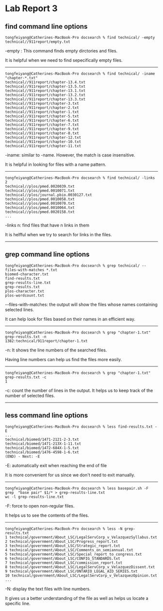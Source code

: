 # Lab Report 3
## find command line options 
```
tongfeiyang@Catherines-MacBook-Pro docsearch % find technical/ -empty              
technical//911report/empty.txt
```
-empty : This command finds empty dirctories and files. 

It is helpful when we need to find sepecifically empty files. 
***

```
tongfeiyang@Catherines-MacBook-Pro docsearch % find technical/ -iname "chapter-*.txt"
technical//911report/chapter-13.4.txt
technical//911report/chapter-13.5.txt
technical//911report/chapter-13.1.txt
technical//911report/chapter-13.2.txt
technical//911report/chapter-13.3.txt
technical//911report/chapter-3.txt
technical//911report/chapter-2.txt
technical//911report/chapter-1.txt
technical//911report/chapter-5.txt
technical//911report/chapter-6.txt
technical//911report/chapter-7.txt
technical//911report/chapter-9.txt
technical//911report/chapter-8.txt
technical//911report/chapter-12.txt
technical//911report/chapter-10.txt
technical//911report/chapter-11.txt
```
-iname: similar to -name. However, the match is case insensitive. 

It is helpful in looking for files with a name pattern. 
***

```
tongfeiyang@Catherines-MacBook-Pro docsearch % find technical/ -links 2
technical//plos/pmed.0020039.txt
technical//plos/pmed.0010071.txt
technical//plos/journal.pbio.0030127.txt
technical//plos/pmed.0010058.txt
technical//plos/pmed.0010070.txt
technical//plos/pmed.0010064.txt
technical//plos/pmed.0020158.txt
...
```
-links n: find files that have n links in them

It is helfful when we try to search for links in the files. 
***
## grep command line options
```
tongfeiyang@Catherines-MacBook-Pro docsearch % grep technical/ --files-with-matches *.txt  
biomed-character.txt
find-results.txt
grep-results-line.txt
grep-results.txt
plos-character.txt
plos-wordcount.txt
```
--files-with-matches: the output will show the files whose names containing selected lines. 

It can help look for files based on their names in an efficient way.
***

```
tongfeiyang@Catherines-MacBook-Pro docsearch % grep "chapter-1.txt" grep-results.txt -n
1382:technical/911report/chapter-1.txt
```
-n: It shows the line numbers of the searched files. 

Having line numbers can help us find the files more easily.
***

```
tongfeiyang@Catherines-MacBook-Pro docsearch % grep "chapter-1.txt" grep-results.txt -c
1
```
-c: count the number of lines in the output. 
It helps us to keep track of the number of selected files. 
***

## less command line options
```
tongfeiyang@Catherines-MacBook-Pro docsearch % less find-results.txt -E
...
technical/biomed/1471-2121-2-3.txt
technical/biomed/1471-213X-1-11.txt
technical/biomed/1472-684X-1-5.txt
technical/biomed/1476-4598-1-6.txt
(END) - Next: -E
```

-E: automatically exit when reaching the end of file

It is more convenient for us since we don't need to exit manually. 
***

```
tongfeiyang@Catherines-MacBook-Pro docsearch % less basepair.sh -F
grep  "base pair" $1/* > grep-results-line.txt
wc -l grep-results-line.txt
```

-F: force to open non-regular files.

It helps us to see the contents of the files. 
***

```
tongfeiyang@Catherines-MacBook-Pro docsearch % less -N grep-results.txt
1 technical/government/About_LSC/LegalServCorp_v_VelazquezSyllabus.txt
2 technical/government/About_LSC/Progress_report.txt
3 technical/government/About_LSC/Strategic_report.txt
4 technical/government/About_LSC/Comments_on_semiannual.txt
5 technical/government/About_LSC/Special_report_to_congress.txt
6 technical/government/About_LSC/CONFIG_STANDARDS.txt
7 technical/government/About_LSC/commission_report.txt
8 technical/government/About_LSC/LegalServCorp_v_VelazquezDissent.txt
9 technical/government/About_LSC/ONTARIO_LEGAL_AID_SERIES.txt
10 technical/government/About_LSC/LegalServCorp_v_VelazquezOpinion.txt
...
```
-N: display the text files with line numbers.

It gives us a better understanding of the file as well as helps us locate a specific line. 


